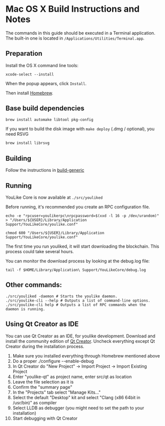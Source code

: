 Mac OS X Build Instructions and Notes
====================================
The commands in this guide should be executed in a Terminal application.
The built-in one is located in `/Applications/Utilities/Terminal.app`.

Preparation
-----------
Install the OS X command line tools:

`xcode-select --install`

When the popup appears, click `Install`.

Then install [Homebrew](https://brew.sh).

Base build dependencies
-----------------------

```bash
brew install automake libtool pkg-config
```

If you want to build the disk image with `make deploy` (.dmg / optional), you need RSVG
```bash
brew install librsvg
```

Building
--------

Follow the instructions in [build-generic](build-generic.md)

Running
-------

YouLike Core is now available at `./src/youliked`

Before running, it's recommended you create an RPC configuration file.

    echo -e "rpcuser=youlikerpc\nrpcpassword=$(xxd -l 16 -p /dev/urandom)" > "/Users/${USER}/Library/Application Support/YouLikeCore/youlike.conf"

    chmod 600 "/Users/${USER}/Library/Application Support/YouLikeCore/youlike.conf"

The first time you run youliked, it will start downloading the blockchain. This process could take several hours.

You can monitor the download process by looking at the debug.log file:

    tail -f $HOME/Library/Application\ Support/YouLikeCore/debug.log

Other commands:
-------

    ./src/youliked -daemon # Starts the youlike daemon.
    ./src/youlike-cli --help # Outputs a list of command-line options.
    ./src/youlike-cli help # Outputs a list of RPC commands when the daemon is running.

Using Qt Creator as IDE
------------------------
You can use Qt Creator as an IDE, for youlike development.
Download and install the community edition of [Qt Creator](https://www.qt.io/download/).
Uncheck everything except Qt Creator during the installation process.

1. Make sure you installed everything through Homebrew mentioned above
2. Do a proper ./configure --enable-debug
3. In Qt Creator do "New Project" -> Import Project -> Import Existing Project
4. Enter "youlike-qt" as project name, enter src/qt as location
5. Leave the file selection as it is
6. Confirm the "summary page"
7. In the "Projects" tab select "Manage Kits..."
8. Select the default "Desktop" kit and select "Clang (x86 64bit in /usr/bin)" as compiler
9. Select LLDB as debugger (you might need to set the path to your installation)
10. Start debugging with Qt Creator
